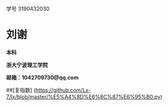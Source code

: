 学号 3190432030   

  <tr>
    <td width="75%">
      <h1>刘谢</h1>
      <p><b>本科</b></p>
      <p><b>浙大宁波理工学院</b></p>
      <p><b>邮箱：1042709730@qq.com</b></p>
    
  


##[复指数] (https://github.com/Lx-7/lx/blob/master/%E5%A4%8D%E6%8C%87%E6%95%B0.py)

